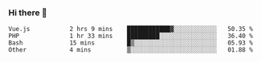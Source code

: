 ### Hi there 👋

<!--START_SECTION:waka-->

```text
Vue.js           2 hrs 9 mins    ████████████▓░░░░░░░░░░░░   50.35 %
PHP              1 hr 33 mins    █████████░░░░░░░░░░░░░░░░   36.40 %
Bash             15 mins         █▒░░░░░░░░░░░░░░░░░░░░░░░   05.93 %
Other            4 mins          ▒░░░░░░░░░░░░░░░░░░░░░░░░   01.88 %
```

<!--END_SECTION:waka-->

<!--
**Jonas-VanHaeken/Jonas-VanHaeken** is a ✨ _special_ ✨ repository because its `README.md` (this file) appears on your GitHub profile.

Here are some ideas to get you started:

- 🔭 I’m currently working on ...
- 🌱 I’m currently learning ...
- 👯 I’m looking to collaborate on ...
- 🤔 I’m looking for help with ...
- 💬 Ask me about ...
- 📫 How to reach me: ...
- 😄 Pronouns: ...
- ⚡ Fun fact: ...
-->
